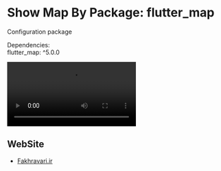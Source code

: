 # Show Map By Package: flutter_map
Configuration package
<br/>

Dependencies:<br />
  flutter_map: ^5.0.0
<br/>

![alt text]([http://url/to/img.png](https://uupload.ir/view/_temprecordingfile0_(online-video-cutter.com)_xjjo.mp4)https://uupload.ir/view/_temprecordingfile0_(online-video-cutter.com)_xjjo.mp4)




## WebSite
- [Fakhravari.ir](https://fakhravari.ir)
